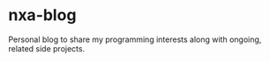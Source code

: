 # nxa-blog
Personal blog to share my programming interests along with ongoing, related side projects.
